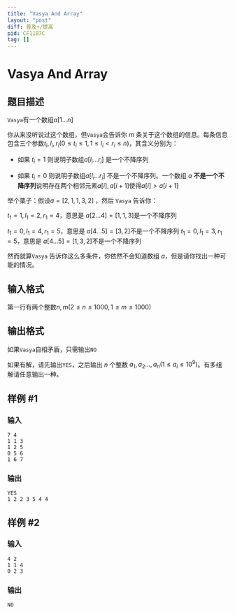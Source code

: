 ```yaml
---
title: "Vasya And Array"
layout: "post"
diff: 普及+/提高
pid: CF1187C
tag: []
---
```


# Vasya And Array

## 题目描述

```Vasya```有一个数组$a[1...n]$

你从来没听说过这个数组，但```Vasya```会告诉你 $m$ 条关于这个数组的信息。每条信息包含三个参数$t_i,l_i,r_i(0\leq t_i \leq 1 ,1 \leq l_i < r_i \leq n)$，其含义分别为：

- 如果 $t_i=1$ 则说明子数组$a[l_i...r_i]$ 是一个不降序列

- 如果 $t_i=0$ 则说明子数组$a[l_i...r_i]$ 不是一个不降序列。一个数组 $a$ **不是一个不降序列**说明存在两个相邻元素$a[i] ,a[i+1]$使得$a[i]>a[i+1]$

举个栗子：假设$a=[2,1,1,3,2]$ ，然后 ```Vasya``` 告诉你：

$t_1=1,l_1=2,r_1=4$，意思是 $a[2...4]=[1,1,3]$是一个不降序列

$t_1=0,l_1=4,r_1=5$，意思是 $a[4...5]=[3,2]$不是一个不降序列
$t_1=0,l_1=3,r_1=5$，意思是 $a[4...5]=[1,3,2]$不是一个不降序列

然而就算```Vasya``` 告诉你这么多条件，你依然不会知道数组 $a$，但是请你找出一种可能的情况。

## 输入格式

第一行有两个整数$n,m(2\leq n\leq 1000 ,1 \leq m \leq 1000)$

## 输出格式

如果```Vasya```自相矛盾，只需输出```NO```

如果有解，请先输出```YES```，之后输出 $n$ 个整数 $a_1,a_2...,a_n(1\leq a_i \leq 10^9)$。有多组解请任意输出一种。

## 样例 #1

### 输入

```
7 4
1 1 3
1 2 5
0 5 6
1 6 7

```

### 输出

```
YES
1 2 2 3 5 4 4

```

## 样例 #2

### 输入

```
4 2
1 1 4
0 2 3

```

### 输出

```
NO

```

